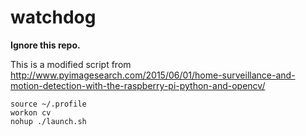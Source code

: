 # watchdog
**Ignore this repo.**

This is a modified script from http://www.pyimagesearch.com/2015/06/01/home-surveillance-and-motion-detection-with-the-raspberry-pi-python-and-opencv/

```shell
source ~/.profile
workon cv
nohup ./launch.sh
```
